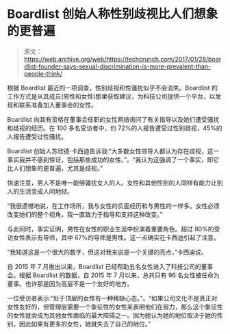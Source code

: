 # Boardlist 创始人称性别歧视比人们想象的更普遍

> 原文：<https://web.archive.org/web/https://techcrunch.com/2017/01/28/boardlist-founder-says-sexual-discrimination-is-more-prevalent-than-people-think/>

根据 Boardlist 最近的一项调查，性别歧视和性骚扰似乎不会消失。Boardlist 的工作方式是从其成员(男性和女性)那里获取建议，为科技公司提供一个平台，以发现和联系准备加入董事会的女性。

Boardlist 向其有资格在董事会任职的女性网络询问了有关指导以及她们遭受骚扰和歧视的经历。在 100 多名受访者中，约 72%的人报告遭受过性别歧视，45%的人报告遭受过性骚扰。

Boardlist 创始人苏欣德·卡西迪告诉我:“大多数女性领导人都认为存在歧视，这一事实我并不感到惊讶，包括那些成功的女性。”。“我认为这强调了一个事实，即它比人们想象的更普遍，尤其是歧视。”

快速注意，男人不是唯一能够骚扰女人的人。女性和其他性别的人同样有能力让别人的生活变成人间地狱。

“我很遗憾地说，在工作场所，我与女性的负面经历和与男性的一样多。女性必须改变她们的整个视角，我一直致力于指导和支持这种改变。”

与此同时，事实证明，男性在女性的职业生涯中扮演着重要角色。超过 80%的受访女性表示有导师，其中 67%的导师是男性。这一点确实在卡西迪引起了注意。

“我知道这是一个很大的数字，但这对我来说是一个关键的亮点，”卡西迪说。

自 2015 年 7 月推出以来，Boardlist 已经帮助五名女性进入了科技公司的董事会。根据 Boardlist 的数据，自 2015 年 7 月以来，总共只有 96 名女性被任命为董事。也许那是因为高层不是一个友好的地方。

一位受访者表示:“处于顶层的女性有一种稀缺心态。”。“如果公司文化不是真正对女性友好的，但管理层需要一个象征性的女性来表明他们在努力，那么这个象征性的女性就会成为其他女性面临的最大障碍之一。因为她认为她的地位取决于她的性别，因此如果有更多的女性，她就失去了自己的地位。”